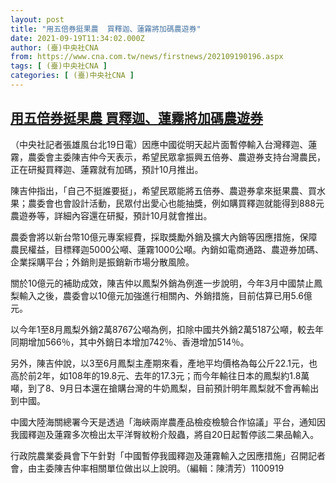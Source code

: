 ```yaml
---
layout: post
title: "用五倍券挺果農  買釋迦、蓮霧將加碼農遊券"
date: 2021-09-19T11:34:02.000Z
author: (臺)中央社CNA
from: https://www.cna.com.tw/news/firstnews/202109190196.aspx
tags: [ (臺)中央社CNA ]
categories: [ (臺)中央社CNA ]
---
```

<!--1632051242000-->
[用五倍券挺果農  買釋迦、蓮霧將加碼農遊券](https://www.cna.com.tw/news/firstnews/202109190196.aspx)
------

<div>
<div></div><div class="paragraph"><p>（中央社記者張雄風台北19日電）因應中國從明天起片面暫停輸入台灣釋迦、蓮霧，農委會主委陳吉仲今天表示，希望民眾拿振興五倍券、農遊券支持台灣農民，正在研擬買釋迦、蓮霧就有加碼，預計10月推出。</p><p>陳吉仲指出，「自己不挺誰要挺」，希望民眾能將五倍券、農遊券拿來挺果農、買水果；農委會也會設計活動，民眾付出愛心也能抽獎，例如購買釋迦就能得到888元農遊券等，詳細內容還在研擬，預計10月就會推出。</p><p>農委會將以新台幣10億元專案經費，採取獎勵外銷及擴大內銷等因應措施，保障農民權益，目標釋迦5000公噸、蓮霧1000公噸。內銷如電商通路、農遊券加碼、企業採購平台；外銷則是振銷新市場分散風險。</p><p>關於10億元的補助成效，陳吉仲以鳳梨外銷為例進一步說明，今年3月中國禁止鳳梨輸入之後，農委會以10億元加強進行相關內、外銷措施，目前估算已用5.6億元。</p><p>以今年1至8月鳳梨外銷2萬8767公噸為例，扣除中國共外銷2萬5187公噸，較去年同期增加566％，其中外銷日本增加742％、香港增加514％。</p><p>另外，陳吉仲說，以3至6月鳳梨主產期來看，產地平均價格為每公斤22.1元，也高於前2年，如108年的19.8元、去年的17.3元；而今年輸往日本的鳳梨約1.8萬噸，到了8、9月日本還在搶購台灣的牛奶鳳梨，目前預計明年鳳梨就不會再輸出到中國。</p><p>中國大陸海關總署今天是透過「海峽兩岸農產品檢疫檢驗合作協議」平台，通知因我國釋迦及蓮霧多次檢出太平洋臀紋粉介殼蟲，將自20日起暫停該二果品輸入。</p><p>行政院農業委員會下午針對「中國暫停我國釋迦及蓮霧輸入之因應措施」召開記者會，由主委陳吉仲率相關單位做出以上說明。（編輯：陳清芳）1100919</p></div>
</div>
